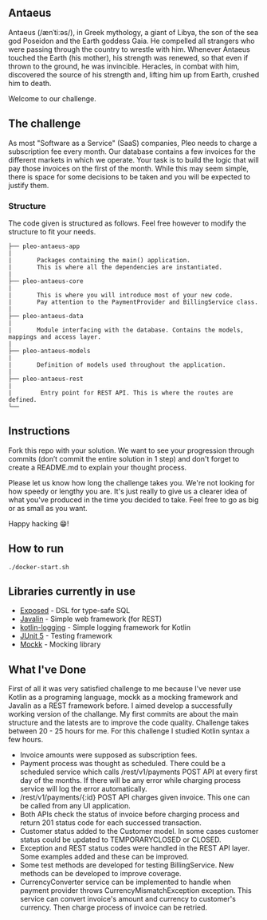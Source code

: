 ## Antaeus

Antaeus (/ænˈtiːəs/), in Greek mythology, a giant of Libya, the son of the sea god Poseidon and the Earth goddess Gaia. He compelled all strangers who were passing through the country to wrestle with him. Whenever Antaeus touched the Earth (his mother), his strength was renewed, so that even if thrown to the ground, he was invincible. Heracles, in combat with him, discovered the source of his strength and, lifting him up from Earth, crushed him to death.

Welcome to our challenge.

## The challenge

As most "Software as a Service" (SaaS) companies, Pleo needs to charge a subscription fee every month. Our database contains a few invoices for the different markets in which we operate. Your task is to build the logic that will pay those invoices on the first of the month. While this may seem simple, there is space for some decisions to be taken and you will be expected to justify them.

### Structure
The code given is structured as follows. Feel free however to modify the structure to fit your needs.
```
├── pleo-antaeus-app
|
|       Packages containing the main() application. 
|       This is where all the dependencies are instantiated.
|
├── pleo-antaeus-core
|
|       This is where you will introduce most of your new code.
|       Pay attention to the PaymentProvider and BillingService class.
|
├── pleo-antaeus-data
|
|       Module interfacing with the database. Contains the models, mappings and access layer.
|
├── pleo-antaeus-models
|
|       Definition of models used throughout the application.
|
├── pleo-antaeus-rest
|
|        Entry point for REST API. This is where the routes are defined.
└──
```

## Instructions
Fork this repo with your solution. We want to see your progression through commits (don’t commit the entire solution in 1 step) and don't forget to create a README.md to explain your thought process.

Please let us know how long the challenge takes you. We're not looking for how speedy or lengthy you are. It's just really to give us a clearer idea of what you've produced in the time you decided to take. Feel free to go as big or as small as you want.

Happy hacking 😁!

## How to run
```
./docker-start.sh
```

## Libraries currently in use
* [Exposed](https://github.com/JetBrains/Exposed) - DSL for type-safe SQL
* [Javalin](https://javalin.io/) - Simple web framework (for REST)
* [kotlin-logging](https://github.com/MicroUtils/kotlin-logging) - Simple logging framework for Kotlin
* [JUnit 5](https://junit.org/junit5/) - Testing framework
* [Mockk](https://mockk.io/) - Mocking library

## What I've Done
First of all it was very satisfied challenge to me because I've never use Kotlin as a programing language, mockk as a mocking framework and Javalin as a REST framework before. I aimed develop a successfully working version of the challange. My first commits are about the main structure and the latests are to improve the code quality. Challenge takes between 20 - 25 hours for me. For this challenge I studied Kotlin syntax a few hours. 

* Invoice amounts were supposed as subscription fees.
* Payment process was thought as scheduled. There could be a scheduled service which calls /rest/v1/payments POST API at every first day of the months. If there will be any error while charging process service will log the error automatically. 
* /rest/v1/payments/{:id} POST API charges given invoice. This one can be called from any UI application.
* Both APIs check the status of invoice before charging process and return 201 status code for each successed transaction. 
* Customer status added to the Customer model. In some cases customer status could be updated to TEMPORARYCLOSED or CLOSED.
* Exception and REST status codes were handled in the REST API layer. Some examples added and these can be improved.
* Some test methods are developed for testing BillingService. New methods can be developed to improve coverage.
* CurrencyConverter service can be implemented to handle when payment provider throws CurrencyMismatchException exception. This service can convert invoice's amount and currency to customer's currency. Then charge process of invoice can be retried.